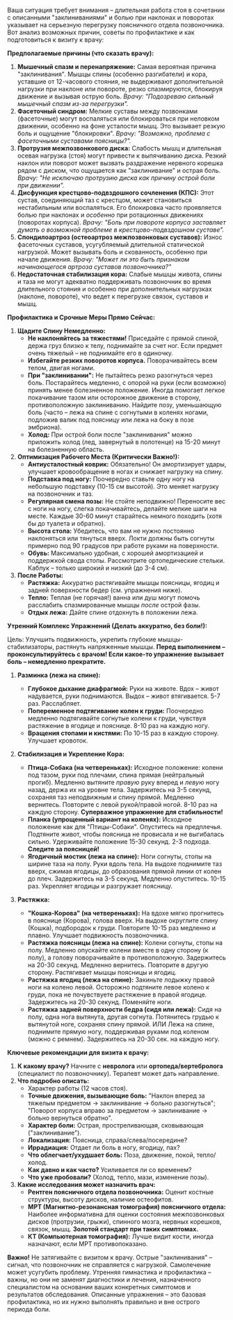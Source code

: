 Ваша ситуация требует внимания – длительная работа стоя в сочетании с описанными "заклиниваниями" и болью при наклонах и поворотах указывает на серьезную перегрузку поясничного отдела позвоночника. Вот анализ возможных причин, советы по профилактике и как подготовиться к визиту к врачу:

**Предполагаемые причины (что сказать врачу):**

1.  **Мышечный спазм и перенапряжение:** Самая вероятная причина "заклинивания". Мышцы спины (особенно разгибатели) и кора, уставшие от 12-часового стояния, не выдерживают дополнительной нагрузки при наклоне или повороте, резко спазмируются, блокируя движение и вызывая острую боль. *Врачу: "Подозреваю сильный мышечный спазм из-за перегрузки".*
2.  **Фасеточный синдром:** Мелкие суставы между позвонками (фасеточные) могут воспаляться или блокироваться при неловком движении, особенно на фоне усталости мышц. Это вызывает резкую боль и ощущение "блокировки". *Врачу: "Возможно, проблема с фасеточными суставами поясницы?".*
3.  **Протрузия межпозвонкового диска:** Слабость мышц и длительная осевая нагрузка (стоя) могут привести к выпячиванию диска. Резкий наклон или поворот может вызвать раздражение нервного корешка рядом с диском, что ощущается как "заклинивание" и острая боль. *Врачу: "Не исключаю протрузию диска как причину острой боли при движении".*
4.  **Дисфункция крестцово-подвздошного сочленения (КПС):** Этот сустав, соединяющий таз с крестцом, может становиться нестабильным или воспаляться. Его блокировка часто проявляется болью при наклонах и *особенно* при ротационных движениях (поворотах корпуса). *Врачу: "Боль при повороте корпуса заставляет думать о возможной проблеме в крестцово-подвздошном суставе".*
5.  **Спондилоартроз (остеоартроз межпозвонковых суставов):** Износ фасеточных суставов, усугубляемый длительной статической нагрузкой. Может вызывать боль и скованность, особенно при начале движения. *Врачу: "Может ли это быть признаком начинающегося артроза суставов позвоночника?"*
6.  **Недостаточная стабилизация кора:** Слабые мышцы живота, спины и таза не могут адекватно поддерживать позвоночник во время длительного стояния и особенно при дополнительных нагрузках (наклоне, повороте), что ведет к перегрузке связок, суставов и мышц.

**Профилактика и Срочные Меры Прямо Сейчас:**

1.  **Щадите Спину Немедленно:**
    *   **Не наклоняйтесь за тяжестями!** Приседайте с прямой спиной, держа груз близко к телу, поднимайте за счет ног. Если предмет очень тяжелый – не поднимайте его в одиночку.
    *   **Избегайте резких поворотов корпуса.** Поворачивайтесь всем телом, двигая ногами.
    *   **При "заклинивании":** Не пытайтесь резко разогнуться через боль. Постарайтесь медленно, с опорой на руки (если возможно) принять менее болезненное положение. Иногда помогает легкое покачивание тазом или осторожное движение в сторону, противоположную заклиниванию. Найдите позу, уменьшающую боль (часто – лежа на спине с согнутыми в коленях ногами, подложив валик под поясницу или лежа на боку в позе эмбриона).
    *   **Холод:** При острой боли после "заклинивания" можно приложить холод (лед, завернутый в полотенце) на 15-20 минут на болезненную область.
2.  **Оптимизация Рабочего Места (Критически Важно!):**
    *   **Антиусталостный коврик:** Обязательно! Он амортизирует удары, улучшает кровообращение в ногах и снижает нагрузку на спину.
    *   **Подставка под ногу:** Поочередно ставьте одну ногу на небольшую подставку (10-15 см высотой). Это меняет нагрузку на позвоночник и таз.
    *   **Регулярная смена позы:** Не стойте неподвижно! Переносите вес с ноги на ногу, слегка покачивайтесь, делайте мелкие шаги на месте. Каждые 30-60 минут старайтесь немного походить (хотя бы до туалета и обратно).
    *   **Высота стола:** Убедитесь, что вам не нужно постоянно наклоняться или тянуться вверх. Локти должны быть согнуты примерно под 90 градусов при работе руками на поверхности.
    *   **Обувь:** Максимально удобная, с хорошей амортизацией и поддержкой свода стопы. Рассмотрите ортопедические стельки. Каблук – только широкий и низкий (до 3-4 см).
3.  **После Работы:**
    *   **Растяжка:** Аккуратно растягивайте мышцы поясницы, ягодиц и задней поверхности бедер (см. упражнения ниже).
    *   **Тепло:** Теплая (не горячая!) ванна или душ могут помочь расслабить спазмированные мышцы *после* острой фазы.
    *   **Отдых лежа:** Дайте спине отдохнуть в положении лежа.

**Утренний Комплекс Упражнений (Делать аккуратно, без боли!):**

Цель: Улучшить подвижность, укрепить глубокие мышцы-стабилизаторы, растянуть напряженные мышцы. **Перед выполнением – проконсультируйтесь с врачом! Если какое-то упражнение вызывает боль – немедленно прекратите.**

1.  **Разминка (лежа на спине):**
    *   **Глубокое дыхание диафрагмой:** Руки на животе. Вдох – живот надувается, руки поднимаются. Выдох – живот втягивается. 5-7 раз. Расслабляет.
    *   **Попеременное подтягивание колен к груди:** Поочередно медленно подтягивайте согнутые колени к груди, чувствуя растяжение в ягодице и пояснице. 8-10 раз на каждую ногу.
    *   **Вращения стопами и кистями:** По 10-15 раз в каждую сторону. Улучшает кровоток.

2.  **Стабилизация и Укрепление Кора:**
    *   **Птица-Собака (на четвереньках):** Исходное положение: колени под тазом, руки под плечами, спина прямая (нейтральный прогиб). Медленно вытяните *правую* руку вперед и *левую* ногу назад, держа их на уровне тела. Задержитесь на 3-5 секунд, сохраняя таз неподвижным и спину прямой. Медленно вернитесь. Повторите с левой рукой/правой ногой. 8-10 раз на каждую сторону. **Суперважное упражнение для стабильности!**
    *   **Планка (упрощенный вариант на коленях):** Исходное положение как для "Птицы-Собаки". Опуститесь на предплечья. Подтяните живот, чтобы поясница не провисала и не выгибалась сильно. Удерживайте положение 15-30 секунд. 2-3 подхода. **Следите за поясницей!**
    *   **Ягодичный мостик (лежа на спине):** Ноги согнуты, стопы на ширине таза на полу. Руки вдоль тела. На выдохе поднимите таз вверх, сжимая ягодицы, до образования прямой линии от колен до плеч. Задержитесь на 3-5 секунд. Медленно опуститесь. 10-15 раз. Укрепляет ягодицы и разгружает поясницу.

3.  **Растяжка:**
    *   **"Кошка-Корова" (на четвереньках):** На вдохе мягко прогнитесь в пояснице (Корова), голова вверх. На выдохе округлите спину (Кошка), подбородок к груди. Повторите 10-15 раз медленно и плавно. Улучшает подвижность позвоночника.
    *   **Растяжка поясницы (лежа на спине):** Колени согнуты, стопы на полу. Медленно опускайте колени вместе в одну сторону (к полу), а голову поворачивайте в противоположную. Задержитесь на 20-30 секунд. Медленно вернитесь. Повторите в другую сторону. Растягивает мышцы поясницы и ягодиц.
    *   **Растяжка ягодиц (лежа на спине):** Закиньте лодыжку правой ноги на колено левой. Осторожно подтяните левое колено к груди, пока не почувствуете растяжение в правой ягодице. Задержитесь на 20-30 секунд. Поменяйте ноги.
    *   **Растяжка задней поверхности бедра (сидя или лежа):** Сидя на полу, одна нога вытянута, другая согнута. Потянитесь грудью к вытянутой ноге, сохраняя спину прямой. ИЛИ Лежа на спине, поднимите прямую ногу, поддерживая руками под коленом (можно с ремнем). Задержитесь на 20-30 сек. на каждую ногу.

**Ключевые рекомендации для визита к врачу:**

1.  **К какому врачу?** Начните с **невролога** или **ортопеда/вертебролога** (специалист по позвоночнику). Терапевт может дать направление.
2.  **Что подробно описать:**
    *   Характер работы (12 часов стоя).
    *   **Точные движения, вызывающие боль:** "Наклон вперед за тяжелым предметом → заклинивание → больно разогнуться"; "Поворот корпуса вправо за предметом → заклинивание → больно вернуться обратно".
    *   **Характер боли:** Острая, простреливающая, сковывающая ("заклинивание").
    *   **Локализация:** Поясница, справа/слева/посередине?
    *   **Иррадиация:** Отдает ли боль в ногу, ягодицу, пах?
    *   **Что облегчает/ухудшает боль:** Поза, движение, покой, тепло/холод.
    *   **Как давно и как часто?** Усиливается ли со временем?
    *   **Что уже пробовали?** (Холод, тепло, мази, изменение позы).
3.  **Какие исследования может назначить врач:**
    *   **Рентген поясничного отдела позвоночника:** Оценит костные структуры, высоту дисков, наличие остеофитов.
    *   **МРТ (Магнитно-резонансная томография) поясничного отдела:** Наиболее информативна для оценки состояния межпозвонковых дисков (протрузии, грыжи), спинного мозга, нервных корешков, связок, мышц. **Золотой стандарт при таких симптомах.**
    *   **КТ (Компьютерная томография):** Лучше видит кости, иногда назначают, если МРТ противопоказано.

**Важно!** Не затягивайте с визитом к врачу. Острые "заклинивания" – сигнал, что позвоночник не справляется с нагрузкой. Самолечение может усугубить проблему. Утренняя гимнастика и профилактика – важны, но они не заменят диагностики и лечения, назначенного специалистом на основании ваших конкретных симптомов и результатов обследования. Описанные упражнения – это базовая профилактика, но их нужно выполнять правильно и вне острого периода боли.